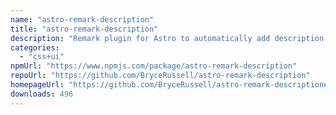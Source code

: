 ```yaml
---
name: "astro-remark-description"
title: "astro-remark-description"
description: "Remark plugin for Astro to automatically add description text to the frontmatter of markdown files"
categories:
  - "css+ui"
npmUrl: "https://www.npmjs.com/package/astro-remark-description"
repoUrl: "https://github.com/BryceRussell/astro-remark-description"
homepageUrl: "https://github.com/BryceRussell/astro-remark-description#readme"
downloads: 496
---
```

